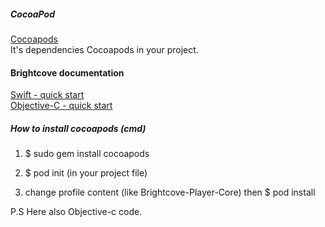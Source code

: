 ##### CocoaPod  
[Cocoapods](https://cocoapods.org/)  
It's dependencies Cocoapods in your project.  
  
#### Brightcove documentation  
[Swift - quick start](https://support.brightcove.com/quick-start-create-simple-video-app-using-swift)  
[Objective-C - quick start](https://support.brightcove.com/quick-start-create-simple-video-app-using-objective-c)  

##### How to install cocoapods (cmd)  
1. $ sudo gem install cocoapods  

2. $ pod init (in your project file) 

3. change profile content (like Brightcove-Player-Core) then  $ pod install  

P.S Here also Objective-c code.  



